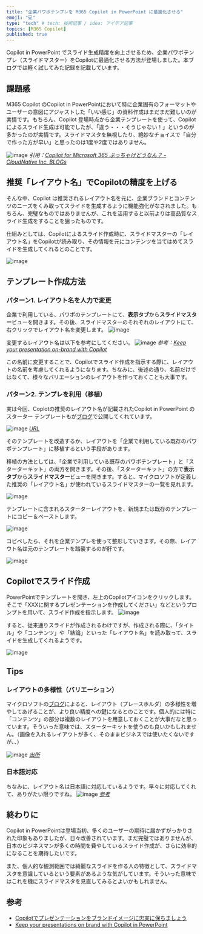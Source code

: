 ```yaml
---
title: "企業パワポテンプレを M365 Copilot in PowerPoint に最適化させる"
emoji: "💻" 
type: "tech" # tech: 技術記事 / idea: アイデア記事
topics: [M365 Copilot] 
published: true
---
```

Copilot in PowerPoint でスライド生成精度を向上させるため、企業パワポテンプレ（スライドマスター）をCopilotに最適化させる方法が登場しました。本ブログでは軽く試してみた記録を記載しています。

## 課題感
M365 Copilot のCopilot in PowerPointにおいて特に企業固有のフォーマットやユーザーの意図にアジャストした「いい感じ」の資料作成はまだまだ難しいのが実情です。もちろん、Copilot 登場時点から企業テンプレートを使って、Copilotによるスライド生成は可能でしたが、「違う・・・そうじゃない！」というのが多かったのが実情です。スライドマスタを無視したり、絶妙なチョイスで「自分で作った方が早い」と思ったのは1度や2度ではありません。

![image](https://github.com/user-attachments/assets/bb5bc03c-318a-41fd-b15b-bc48eceb9c7f)
*引用：[Copilot for Microsoft 365 ぶっちゃけどうなん？ - CloudNative Inc. BLOGs](https://blog.cloudnative.co.jp/22728/#co-index-5)*

## 推奨「レイアウト名」でCopilotの精度を上げる
そんな中、Copilot は推奨されるレイアウト名を元に、企業ブランドとコンテンツのニーズをくみ取ってスライドを生成するように機能強化がなされました。もちろん、完璧なものではありませんが、これを活用すると以前よりは高品質なスライド生成をすることを狙ったものです。

仕組みとしては、Copilotによるスライド作成時に、スライドマスターの「レイアウト名」をCopilotが読み取り、その情報を元にコンテンツを当てはめてスライドを生成してくれるとのことです。

![image](https://github.com/user-attachments/assets/f183bcb8-cf7e-4bf2-b18e-892f0f904853)

## テンプレート作成方法
### パターン1. レイアウト名を人力で変更
企業で利用している、パワポのテンプレートにて、**表示タブ**から**スライドマスター**ビューを開きます。その後、スライドマスターのそれぞれのレイアウトにて、右クリックでレイアウト名を変更します。
![image](https://github.com/user-attachments/assets/72037640-ff9f-4c27-ae9b-b4a4769e2ffa)

変更するレイアウト名は以下を参考にしてください。
![image](https://github.com/user-attachments/assets/fbac8b85-eeee-4aab-9c0b-f20bb3dcc176)
*参考：[Keep your presentation on-brand with Copilot](https://support.microsoft.com/en-us/topic/keep-your-presentation-on-brand-with-copilot-046c23d5-012e-49e0-8579-fe49302959fc?preview=true)*

この名前に変更することで、Copilotでスライド作成を指示する際に、レイアウトの名前を考慮してくれるようになります。ちなみに、後述の通り、名前だけではなくて、様々なバリエーションのレイアウトを作っておくことも大事です。

### パターン2. テンプレを利用（移植）
実は今回、Coplotの推奨のレイアウト名が記載されたCopilot in PowerPoint のスターター テンプレートもが[ブログ](https://techcommunity.microsoft.com/blog/microsoft365insiderblog/keep-your-presentations-on-brand-with-copilot-in-powerpoint/4295913)で公開してくれています。

![image](https://github.com/user-attachments/assets/0ee5bf2c-7c89-4713-8d11-3dec93b4eb0e)
*[URL](https://techcommunity.microsoft.com/blog/microsoft365insiderblog/keep-your-presentations-on-brand-with-copilot-in-powerpoint/4295913)*

そのテンプレートを改造するか、レイアウトを「企業で利用している既存のパワポテンプレート」に移植するという手段があります。

移植の方法としては、「企業で利用している既存のパワポテンプレート」と「スターターキット」の両方を開きます。その後、「スターターキット」の方で**表示タブ**から**スライドマスター**ビューを開きます。すると、マイクロソフトが定義した推奨の「レイアウト名」が使われているスライドマスターの一覧を見れます。

![image](https://github.com/user-attachments/assets/5fb496b3-6baf-4995-b542-3ec0aa16499d)

テンプレートに含まれるスターターレイアウトを、新規または既存のテンプレートにコピー＆ペーストします。

![image](https://github.com/user-attachments/assets/315a36b1-2ab0-4e3c-b76f-b0a2f908bf3f)

コピペしたら、それを企業テンプレを使って整形していきます。その際、レイアウト名は元のテンプレートを踏襲するのが肝です。

![image](https://github.com/user-attachments/assets/4e91ea1f-565b-4898-bb90-cf56dad90695)

## Copilotでスライド作成
PowerPointでテンプレートを開き、左上のCopilotアイコンをクリックします。そこで「XXXに関するプレゼンテーションを作成してください」などというプロンプトを用いて、スライド作成を指示します。
![image](https://github.com/user-attachments/assets/c7396a03-fb0b-4e61-9f9b-55d4c08c8d8a)

すると、従来通りスライドが作成されるわけですが、作成される際に、「タイトル」や「コンテンツ」や「結論」といった「レイアウト名」を読み取って、スライドを生成してくれるようです。

![image](https://github.com/user-attachments/assets/7818232b-1a4d-492d-935c-b2b2d3157b8f)

## Tips
### レイアウトの多様性（バリエーション）
マイクロソフトの[ブログ](https://techcommunity.microsoft.com/blog/microsoft365insiderblog/keep-your-presentations-on-brand-with-copilot-in-powerpoint/4295913)によると、レイアウト（プレースホルダ）の多様性を増やしてあげることが、より良い精度への鍵になるとのことです。個人的には特に「コンテンツ」の部分は複数のレイアウトを用意しておくことが大事だなと思っています。そういった意味では、スターターキットを使うのも良いかもしれません。（画像を入れるレイアウトが多く、そのままビジネスでは使いたくないですが、、）

![image](https://github.com/user-attachments/assets/c35003f6-b66d-4b35-9a81-5dcf792124ba)
*[出所](https://techcommunity.microsoft.com/blog/microsoft365insiderblog/keep-your-presentations-on-brand-with-copilot-in-powerpoint/4295913)*

### 日本語対応
ちなみに、レイアウト名は日本語に対応しているようです。早々に対応してくれて、ありがたい限りですね。
![image](https://github.com/user-attachments/assets/4d925195-9e88-477c-89ca-2a34679729c7)
*[参考](https://support.microsoft.com/en-us/topic/keep-your-presentation-on-brand-with-copilot-046c23d5-012e-49e0-8579-fe49302959fc?preview=true)*

## 終わりに
Copilot in PowerPointは登場当初、多くのユーザーの期待に届かずがっかりされた印象もありましたが、日々改善されています。まだ完璧ではありませんが、日本のビジネスマンが多くの時間を費やしているスライド作成が、さらに効率的になることを期待したいです。

また、個人的な観測範囲では綺麗なスライドを作る人の特徴として、スライドマスタを意識しているという要素があるような気がしています。そういった意味ではこれを機にスライドマスタを見直してみるとよいかもしれません。

## 参考
- [Copilotでプレゼンテーションをブランドイメージに忠実に保ちましょう](https://support.microsoft.com/en-us/topic/keep-your-presentation-on-brand-with-copilot-046c23d5-012e-49e0-8579-fe49302959fc?preview=true)
- [Keep your presentations on brand with Copilot in PowerPoint](https://techcommunity.microsoft.com/blog/microsoft365insiderblog/keep-your-presentations-on-brand-with-copilot-in-powerpoint/4295913?ocid=usoc_TWITTER_M365_spl100006689760691)
